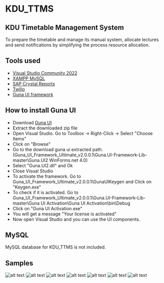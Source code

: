 # KDU_TTMS

## KDU Timetable Management System

To prepare the timetable and manage its manual system, allocate lectures and send notifications by simplifying the process resource allocation.

## Tools used

- [Visual Studio Community 2022](https://visualstudio.microsoft.com/)
- [XAMPP MySQL](https://www.apachefriends.org/download.html)
- [SAP Crystal Reports](https://www.crystalreports.com/download/)
- [Twilio](https://www.twilio.com/)
- [Guna UI framework](https://azadeducation.in/blog/guna-ui-framework-create-modern-desktop-application)

## How to install Guna UI

- Download [Guna UI](https://azadeducation.in/blog/guna-ui-framework-create-modern-desktop-application)
- Extract the downloaded zip file
- Open Visual Studio. Go to Toolbox -> Right-Click -> Select "Choose Items"
- Click on "Browse"
- Go to the download guna ui extracted path. (Guna_UI_Framework_Ultimate_v2.0.0.1\Guna.UI-Framework-Lib-master\Guna.UI2 WinForms\.net 4.0)
- Select "Guna.UI2.dll" and Ok
- Close Visual Studio
- To activate the framework. Go to Guna_UI_Framework_Ultimate_v2.0.0.1\GunaUIKeygen and Click on "Keygen.exe"
- To check if it is activated. Go to Guna_UI_Framework_Ultimate_v2.0.0.1\Guna.UI-Framework-Lib-master\Guna UI Activation\Guna UI Activation\bin\Debug
- Click on "Guna UI Activation.exe"
- You will get a message "Your license is activated"
- Now open Visual Studio and you can use the UI components.

## MySQL

MySQL database for KDU_TTMS is not included.

## Samples

![alt text](raw.githubusercontent.com/nadinCodeHat/KDU_TTMS/main/.github/images/login.png)
![alt text](raw.githubusercontent.com/nadinCodeHat/KDU_TTMS/main/.github/images/dashboard.png)
![alt text](raw.githubusercontent.com/nadinCodeHat/KDU_TTMS/main/.github/images/student_timetable.png)
![alt text](raw.githubusercontent.com/nadinCodeHat/KDU_TTMS/main/.github/images/timetable_this_week.png)
![alt text](raw.githubusercontent.com/nadinCodeHat/KDU_TTMS/main/.github/images/add_timetable.png)
![alt text](raw.githubusercontent.com/nadinCodeHat/KDU_TTMS/main/.github/images/view_timetables.png)
![alt text](raw.githubusercontent.com/nadinCodeHat/KDU_TTMS/main/.github/images/manage_lectures.png)